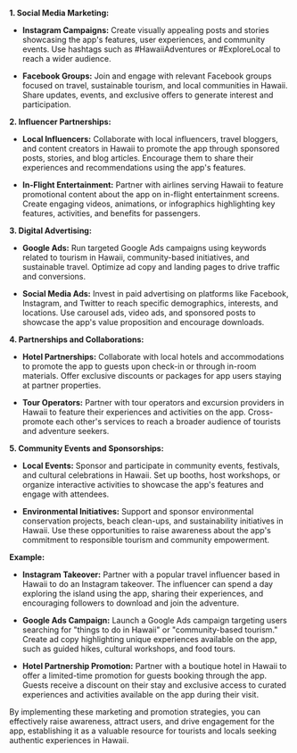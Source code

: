 **1. Social Media Marketing:**

- **Instagram Campaigns:** Create visually appealing posts and stories showcasing the app's features, user experiences, and community events. Use hashtags such as #HawaiiAdventures or #ExploreLocal to reach a wider audience.
  
- **Facebook Groups:** Join and engage with relevant Facebook groups focused on travel, sustainable tourism, and local communities in Hawaii. Share updates, events, and exclusive offers to generate interest and participation.

**2. Influencer Partnerships:**

- **Local Influencers:** Collaborate with local influencers, travel bloggers, and content creators in Hawaii to promote the app through sponsored posts, stories, and blog articles. Encourage them to share their experiences and recommendations using the app's features.

- **In-Flight Entertainment:** Partner with airlines serving Hawaii to feature promotional content about the app on in-flight entertainment screens. Create engaging videos, animations, or infographics highlighting key features, activities, and benefits for passengers.

**3. Digital Advertising:**

- **Google Ads:** Run targeted Google Ads campaigns using keywords related to tourism in Hawaii, community-based initiatives, and sustainable travel. Optimize ad copy and landing pages to drive traffic and conversions.

- **Social Media Ads:** Invest in paid advertising on platforms like Facebook, Instagram, and Twitter to reach specific demographics, interests, and locations. Use carousel ads, video ads, and sponsored posts to showcase the app's value proposition and encourage downloads.

**4. Partnerships and Collaborations:**

- **Hotel Partnerships:** Collaborate with local hotels and accommodations to promote the app to guests upon check-in or through in-room materials. Offer exclusive discounts or packages for app users staying at partner properties.

- **Tour Operators:** Partner with tour operators and excursion providers in Hawaii to feature their experiences and activities on the app. Cross-promote each other's services to reach a broader audience of tourists and adventure seekers.

**5. Community Events and Sponsorships:**

- **Local Events:** Sponsor and participate in community events, festivals, and cultural celebrations in Hawaii. Set up booths, host workshops, or organize interactive activities to showcase the app's features and engage with attendees.

- **Environmental Initiatives:** Support and sponsor environmental conservation projects, beach clean-ups, and sustainability initiatives in Hawaii. Use these opportunities to raise awareness about the app's commitment to responsible tourism and community empowerment.

**Example:**

- **Instagram Takeover:** Partner with a popular travel influencer based in Hawaii to do an Instagram takeover. The influencer can spend a day exploring the island using the app, sharing their experiences, and encouraging followers to download and join the adventure.

- **Google Ads Campaign:** Launch a Google Ads campaign targeting users searching for "things to do in Hawaii" or "community-based tourism." Create ad copy highlighting unique experiences available on the app, such as guided hikes, cultural workshops, and food tours.

- **Hotel Partnership Promotion:** Partner with a boutique hotel in Hawaii to offer a limited-time promotion for guests booking through the app. Guests receive a discount on their stay and exclusive access to curated experiences and activities available on the app during their visit.

By implementing these marketing and promotion strategies, you can effectively raise awareness, attract users, and drive engagement for the app, establishing it as a valuable resource for tourists and locals seeking authentic experiences in Hawaii.